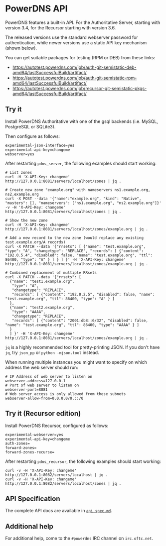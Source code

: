 PowerDNS API
============

PowerDNS features a built-in API. For the Authoritative Server, starting with
version 3.4, for the Recursor starting with version 3.6.

The released versions use the standard webserver password for authentication,
while newer versions use a static API key mechanism (shown below).

You can get suitable packages for testing (RPM or DEB) from these links:

  * https://autotest.powerdns.com/job/auth-git-semistatic-deb-amd64/lastSuccessfulBuild/artifact/
  * https://autotest.powerdns.com/job/auth-git-semistatic-rpm-amd64/lastSuccessfulBuild/artifact/
  * https://autotest.powerdns.com/job/recursor-git-semistatic-pkgs-amd64/lastSuccessfulBuild/artifact/


Try it
------

Install PowerDNS Authoritative with one of the gsql backends (i.e. MySQL,
PostgreSQL or SQLite3).

Then configure as follows:

    experimental-json-interface=yes
    experimental-api-key=changeme
    webserver=yes


After restarting `pdns_server`, the following examples should start working:

    # List zones
    curl -H 'X-API-Key: changeme' http://127.0.0.1:8081/servers/localhost/zones | jq .
    
    # Create new zone "example.org" with nameservers ns1.example.org, ns2.example.org
    curl -X POST --data '{"name":"example.org", "kind": "Native", "masters": [], "nameservers": ["ns1.example.org", "ns2.example.org"]}' -v -H 'X-API-Key: changeme' http://127.0.0.1:8081/servers/localhost/zones | jq .
    
    # Show the new zone
    curl -H 'X-API-Key: changeme' http://127.0.0.1:8081/servers/localhost/zones/example.org | jq .
    
    # Add a new record to the new zone (would replace any existing test.example.org/A records)
    curl -X PATCH --data '{"rrsets": [ {"name": "test.example.org", "type": "A", "changetype": "REPLACE", "records": [ {"content": "192.0.5.4", "disabled": false, "name": "test.example.org", "ttl": 86400, "type": "A" } ] } ] }' -H 'X-API-Key: changeme' http://127.0.0.1:8081/servers/localhost/zones/example.org | jq .

    # Combined replacement of multiple RRsets
    curl -X PATCH --data '{"rrsets": [
      {"name": "test1.example.org",
       "type": "A",
       "changetype": "REPLACE",
       "records": [ {"content": "192.0.2.5", "disabled": false, "name": "test.example.org", "ttl": 86400, "type": "A" } ]
      },
      {"name": "test2.example.org",
       "type": "AAAA",
       "changetype": "REPLACE",
       "records": [ {"content": "2001:db8::6/32", "disabled": false, "name": "test.example.org", "ttl": 86400, "type": "AAAA" } ]
      }
      ] }' -H 'X-API-Key: changeme' http://127.0.0.1:8081/servers/localhost/zones/example.org | jq .

`jq` is a highly recommended tool for pretty-printing JSON. If you don't have
`jq`, try `json_pp` or `python -mjson.tool` instead.

When running multiple instances you might want to specify on which address the web server should run:

    # IP Address of web server to listen on
    webserver-address=127.0.0.1
    # Port of web server to listen on
    webserver-port=8081
    # Web server access is only allowed from these subnets
    webserver-allow-from=0.0.0.0/0,::/0

Try it (Recursor edition)
-------------------------

Install PowerDNS Recursor, configured as follows:

    experimental-webserver=yes
    experimental-api-key=changeme
    auth-zones=
    forward-zones=
    forward-zones-recurse=


After restarting `pdns_recursor`, the following examples should start working:

    curl -v -H 'X-API-Key: changeme' http://127.0.0.1:8082/servers/localhost | jq .
    curl -v -H 'X-API-Key: changeme' http://127.0.0.1:8082/servers/localhost/zones | jq .


API Specification
-----------------

The complete API docs are available in [`api_spec.md`](https://doc.powerdns.com/3/httpapi/api_spec/).


Additional help
---------------

For additional help, come to the `#powerdns` IRC channel on `irc.oftc.net`.
